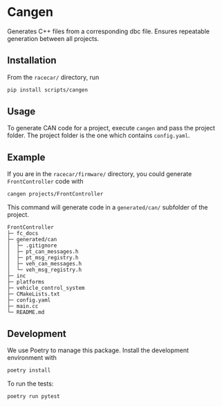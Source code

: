 # Cangen

Generates C++ files from a corresponding dbc file. Ensures repeatable generation between all projects.

## Installation

From the `racecar/` directory, run

```bash
pip install scripts/cangen
```

## Usage

To generate CAN code for a project, execute `cangen` and pass the project folder. The project folder is the one which contains `config.yaml`.

## Example

If you are in the `racecar/firmware/` directory, you could generate `FrontController` code with

```bash
cangen projects/FrontController
```

This command will generate code in a `generated/can/` subfolder of the project.

```
FrontController
├─ fc_docs
├─ generated/can
│  ├─ .gitignore
│  ├─ pt_can_messages.h
│  ├─ pt_msg_registry.h
│  ├─ veh_can_messages.h
│  └─ veh_msg_registry.h
├─ inc
├─ platforms
├─ vehicle_control_system
├─ CMakeLists.txt
├─ config.yaml
├─ main.cc
└─ README.md
```

## Development

We use Poetry to manage this package. Install the development environment with

```bash
poetry install
```

To run the tests:

```bash
poetry run pytest
```
